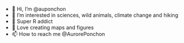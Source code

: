 - 👋 Hi, I’m @auponchon
- 👀 I’m interested in sciences, wild animals, climate change and hiking
- 🌱 Super R addict 
- 💞️ Love creating maps and figures
- 📫 How to reach me @AurorePonchon

<!---
auponchon/auponchon is a ✨ special ✨ repository because its `README.md` (this file) appears on your GitHub profile.
You can click the Preview link to take a look at your changes.
--->
